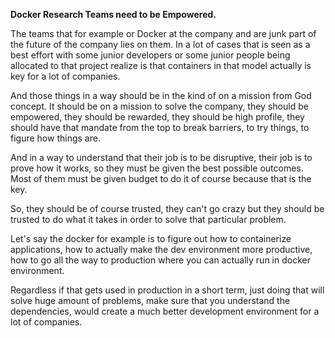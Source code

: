 **Docker Research Teams need to be Empowered.**

The teams that for example or Docker at the company and are junk part of the future of the company lies on them. In a lot of cases that is seen as a best effort with some junior developers or some junior people being allocated to that project realize is that containers in that model actually is key for a lot of companies. 

And those things in a way should be in the kind of on a mission from God concept. It should be on a mission to solve the company, they should be empowered, they should be rewarded, they should be high profile, they should have that mandate from the top to break barriers, to try things, to figure how things are.

And in a way to understand that their job is to be disruptive, their job is to prove how it works, so they must be given the best possible outcomes. Most of them must be given budget to do it of course because that is the key.

So, they should be of course trusted, they can't go crazy but they should be trusted to do what it takes in order to solve that particular problem.

Let's say the docker for example is to figure out how to containerize applications, how to actually make the dev environment more productive, how to go all the way to production where you can actually run in docker environment.

Regardless if that gets used in production in a short term, just doing that will solve huge amount of problems, make sure that you understand the dependencies, would create a much better development environment for a lot of companies.